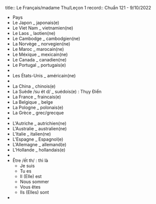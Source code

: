 title:: Le Français/madame Thu/Leçon 1
record:: Chuẩn 121 - 9/10/2022

- Pays
- Le Japon _ japonais(e)
- Le Viet Nam _ vietnamien(ne)
- Le Laos _ laotien(ne)
- Le Cambodge _ cambodgien(ne)
- La Norvège _ norvegien(ne)
- Le Maroc _ marocain(ne)
- Le Méxique _ mexicain(ne)
- Le Canada _ canadien(ne)
- Le Portugal _ portugais(e)
-
- Les États-Unis _ américain(ne)
-
- La China _ chinois(e)
- La Suède /su ét d/ _ suédois(e) : Thụy Điển
- La France _ fraincais(e)
- La Belgique _ belge
- La Pologne _ polonais(e)
- La Grèce _ grec/grecque
-
- L'Autriche _ autrichien(ne)
- L'Australie _ australien(ne)
- L'Italie _ italien(ne)
- L'Espagne _ Espagnol(e)
- L'Allemagne _ allemand(e)
- L'Hollande _ hollandais(e)
-
- Être /ết th/ : thì là
	- Je suis
	- Tu es
	- Il (Elle) est
	- Nous sommer
	- Vous êtes
	- Ils (Elles) sont
-